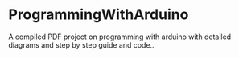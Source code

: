 # ProgrammingWithArduino
A compiled PDF project on programming with arduino with detailed diagrams and step by step guide and code..
